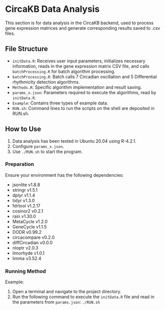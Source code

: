 # CircaKB Data Analysis

This section is for data analysis in the CircaKB backend, used to process gene expression matrices and generate corresponding results saved to .csv files.

## File Structure

- `initData.R`: Receives user input parameters, initializes necessary information, reads in the gene expression matrix CSV file, and calls `batchProcessing.R` for batch algorithm processing.
- `batchProcessing.R`: Batch calls 7 Circadian oscillation and 5 Differential rhythmicity detection algorithms.
- `Methods.R`: Specific algorithm implementation and result saving.
- `params_x.json`: Parameters required to execute the algorithms, read by `initData.R`.
- `Example`: Contains three types of example data.
- `RUN.sh`: Command lines to run the scripts on the shell are deposited in RUN.sh.

## How to Use
1. Data analysis has been tested in Ubuntu 20.04 using R-4.2.1.
2. Configure `params_x.json`.
3. Use `./RUN.sh` to start the program.

### Preparation

Ensure your environment has the following dependencies:
- jsonlite v1.8.8
- stringr v1.5.1
- dplyr v1.1.4
- tidyr v1.3.0
- fdrtool v1.2.17
- cosinor2 v0.2.1
- rain v1.30.0
- MetaCycle v1.2.0
- GeneCycle v1.1.5
- DODR v0.99.2
- circacompare v0.2.0
- diffCircadian v0.0.0
- nloptr v2.0.3
- limorhyde v1.0.1
- limma v3.52.4

### Running Method

Example:
1. Open a terminal and navigate to the project directory.
2. Run the following command to execute the `initData.R` file and read in the parameters from `params.json`: `./RUN.sh`
